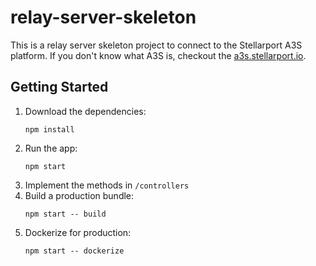 # relay-server-skeleton

This is a relay server skeleton project to connect to the Stellarport A3S platform. If you don't know what A3S is, checkout the [a3s.stellarport.io](documentation).

## Getting Started

1. Download the dependencies:
   ```
   npm install
   ```
2. Run the app:
   ```
   npm start
   ```
3. Implement the methods in `/controllers`
4. Build a production bundle:
   ```
   npm start -- build
   ```
4. Dockerize for production:
   ```
   npm start -- dockerize
   ```
